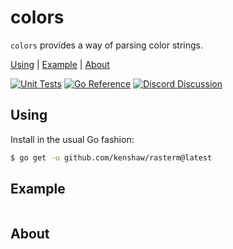 # colors

`colors` provides a way of parsing color strings.

[Using][] | [Example][] | [About][]

[Using]: #using "Using"
[Example]: #example "Example"
[About]: #about "About"

[![Unit Tests][colors-ci-status]][colors-ci]
[![Go Reference][goref-colors-status]][goref-colors]
[![Discord Discussion][discord-status]][discord]

[colors-ci]: https://github.com/kenshaw/colors/actions/workflows/test.yml
[colors-ci-status]: https://github.com/kenshaw/colors/actions/workflows/test.yml/badge.svg
[goref-colors]: https://pkg.go.dev/github.com/kenshaw/colors
[goref-colors-status]: https://pkg.go.dev/badge/github.com/kenshaw/colors.svg
[discord]: https://discord.gg/yJKEzc7prt "Discord Discussion"
[discord-status]: https://img.shields.io/discord/829150509658013727.svg?label=Discord&logo=Discord&colorB=7289da&style=flat-square "Discord Discussion"

## Using

Install in the usual Go fashion:

```sh
$ go get -u github.com/kenshaw/rasterm@latest
```

## Example

```go

```

## About
